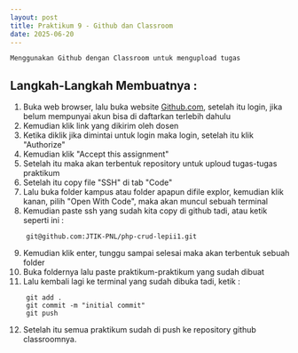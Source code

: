 ```yaml
---
layout: post
title: Praktikum 9 - Github dan Classroom
date: 2025-06-20
---
```


    Menggunakan Github dengan Classroom untuk mengupload tugas

## Langkah-Langkah Membuatnya :

1.  Buka web browser, lalu buka website <a href="Github.com">Github.com</a>, setelah itu login, jika belum mempunyai akun bisa di daftarkan terlebih dahulu
2.  Kemudian klik link yang dikirim oleh dosen
3.  Ketika diklik jika dimintai untuk login maka login, setelah itu klik "Authorize"
4.  Kemudian klik "Accept this assignment"
5.  Setelah itu maka akan terbentuk repository untuk uploud tugas-tugas praktikum
6.  Setelah itu copy file "SSH" di tab "Code"
7.  Lalu buka folder kampus atau folder apapun difile explor, kemudian klik kanan, pilih "Open With Code", maka akan muncul sebuah terminal
8.  Kemudian paste ssh yang sudah kita copy di github tadi, atau ketik seperti ini : 
```
    git@github.com:JTIK-PNL/php-crud-lepii1.git
```
9. Kemudian klik enter, tunggu sampai selesai maka akan terbentuk sebuah folder
10. Buka foldernya lalu paste praktikum-praktikum yang sudah dibuat 
11. Lalu kembali lagi ke terminal yang sudah dibuka tadi, ketik :
```
    git add .
    git commit -m "initial commit" 
    git push
```
12. Setelah itu semua praktikum sudah di push ke repository github classroomnya.